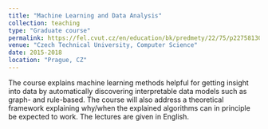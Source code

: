 ```yaml
---
title: "Machine Learning and Data Analysis"
collection: teaching
type: "Graduate course"
permalink: https://fel.cvut.cz/en/education/bk/predmety/22/75/p227581302205.html
venue: "Czech Technical University, Computer Science"
date: 2015-2018
location: "Prague, CZ"
---
```


The course explains machine learning methods helpful for getting insight into data by automatically discovering interpretable data models such as graph- and rule-based. The course will also address a theoretical framework explaining why/when the explained algorithms can in principle be expected to work. The lectures are given in English.